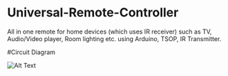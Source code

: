 # Universal-Remote-Controller
All in one remote for home devices (which uses IR receiver) such as TV, Audio/Video player, Room lighting etc. using Arduino, TSOP, IR Transmitter.

#Circuit Diagram

![Alt Text](https://cloud.githubusercontent.com/assets/16730480/18408237/da8b933c-7747-11e6-9e82-71b9afed61ba.png)
